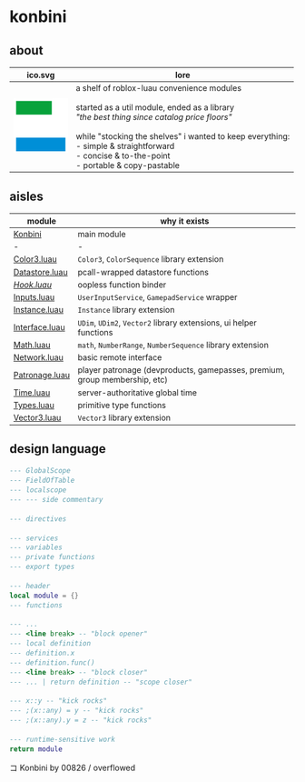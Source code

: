 # konbini

## about

|ico.svg|lore|
|-|-|
|<img src="./konbini-ico.svg" width="96"/>|a shelf of roblox-luau convenience modules<br><br>started as a util module, ended as a library<br>*"the best thing since catalog price floors"*<br><br>while "stocking the shelves" i wanted to keep everything:<br>- simple & straightforward<br>- concise & to-the-point<br>- portable & copy-pastable|

## aisles

|module|why it exists|
|-|-|
|[Konbini](./Konbini/init.luau)|main module|
|-|-|
|[Color3.luau](./Konbini/Color3/init.luau)|`Color3`, `ColorSequence` library extension|
|[Datastore.luau](./Konbini/Datastore/init.luau)|pcall-wrapped datastore functions|
|*[Hook.luau](./Konbini/Hook/init.luau)*|oopless function binder|
|[Inputs.luau](./Konbini/Inputs/init.luau)|`UserInputService`, `GamepadService` wrapper|
|[Instance.luau](./Konbini/Instance/init.luau)|`Instance` library extension|
|[Interface.luau](./Konbini/Interface/init.luau)|`UDim`, `UDim2`, `Vector2` library extensions, ui helper functions|
|[Math.luau](./Konbini/Math/init.luau)|`math`, `NumberRange`, `NumberSequence` library extension|
|[Network.luau](./Konbini/Network/init.luau)|basic remote interface|
|[Patronage.luau](./Konbini/Patronage/init.luau)|player patronage (devproducts, gamepasses, premium, group membership, etc)|
|[Time.luau](./Konbini/Time/init.luau)|server-authoritative global time|
|[Types.luau](./Konbini/Types/init.luau)|primitive type functions|
|[Vector3.luau](./Konbini/Vector3/init.luau)|`Vector3` library extension|

## design language

```lua
--- GlobalScope
--- FieldOfTable
--- localscope
--- --- side commentary

--- directives

--- services
--- variables
--- private functions
--- export types

--- header
local module = {}
--- functions

--- ...
--- <line break> -- "block opener"
--- local definition
--- definition.x
--- definition.func()
--- <line break> -- "block closer"
--- ... | return definition -- "scope closer"

--- x::y -- "kick rocks"
--- ;(x::any) = y -- "kick rocks"
--- ;(x::any).y = z -- "kick rocks"

--- runtime-sensitive work
return module
```

コ Konbini by 00826 / overflowed
